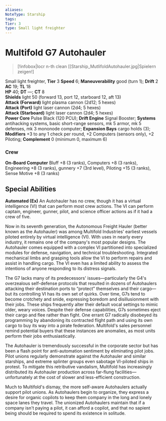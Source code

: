 ```yaml
---
aliases: 
NoteType: Starship
tags: 
Tier: 3
type: Small light freighter
---
```


# Multifold G7 Autohauler

> [!infobox|locr n-th clean
>  [[Starship_MutlifoldAutohauler.jpg|Spielern zeigen!]
> 

Small light freighter, **Tier** 3 
**Speed** 6; **Maneuverability** good (turn 1); **Drift** 2  
**AC** 19; **TL** 18  
**HP** 40; **DT** —; **CT** 8  
**Shields** light 50 (forward 13, port 12, starboard 12, aft 13)  
**Attack (Forward)** light plasma cannon (2d12; 5 hexes)  
**Attack (Port)** light laser cannon (2d4; 5 hexes)  
**Attack (Starboard)** light laser cannon (2d4; 5 hexes)  
**Power Core** Pulse Black (120 PCU); **Drift Engine** Signal Booster; **Systems** antihacking systems, basic short-range sensors, mk 5 armor, mk 5 defenses, mk 3 mononode computer; **Expansion Bays** cargo holds (3); **Modifiers** +3 to any 1 check per round, +2 Computers (sensors only), +2 Piloting; **Complement** 0 (minimum 0, maximum 6)

### Crew

**On-Board Computer** Bluff +8 (3 ranks), Computers +8 (3 ranks), Engineering +8 (3 ranks), gunnery +7 (3rd level), Piloting +15 (3 ranks), Sense Motive +8 (3 ranks)  

## Special Abilities

**Automated (Ex)** An Autohauler has no crew, though it has a virtual intelligence (VI) that can perform most crew actions. The VI can perform captain, engineer, gunner, pilot, and science officer actions as if it had a crew of five.  
  
Now in its seventh generation, the Autonomous Freight Hauler (better known as the Autohauler) was among Multifold Industries' earliest vessels piloted entirely by virtual intelligence (VI). With uses in nearly every industry, it remains one of the company's most popular designs. The Autohauler comes equipped with a complex VI partitioned into specialized modules for defense, navigation, and technical troubleshooting. Integrated mechanical limbs and grasping tools allow the VI to perform repairs and assist in handling cargo. The VI even has a limited ability to assess the intentions of anyone responding to its distress signals.  
  
The G7 lacks many of its predecessors' issues—particularly the G4's overzealous self-defense protocols that resulted in dozens of Autohaulers attacking their destination ports to “protect” themselves and their cargo—but its controlling VI has its own set of quirks. Over time, G7s tend to become crotchety and snide, expressing boredom and disillusionment with their jobs. These ships frequently alter their default vocal settings to mimic older, weary voices. Despite their defense capabilities, G7s sometimes eject their cargo and flee rather than fight. One errant G7 radically disobeyed its programming by abandoning its contracted flight path and using its own cargo to buy its way into a pirate federation. Multifold's sales personnel remind potential buyers that these instances are anomalies, as most units perform their jobs enthusiastically.  
  
The Autohauler is tremendously successful in the corporate sector but has been a flash point for anti-automation sentiment by eliminating pilot jobs. Pilot unions regularly demonstrate against the Autohauler and similar starships, and extreme splinter groups even sabotage VI-piloted ships in protest. To mitigate this retributive vandalism, Multifold has increasingly distributed its Autohauler production across far-flung facilities—unfortunately at the cost of slower and less-efficient construction.  
  
Much to Multifold's dismay, the more self-aware Autohaulers actually support pilot unions. As Autohaulers begin to organize, they express a desire for organic copilots to keep them company in the long and lonely space lanes they travel. The unionized Autohaulers maintain that if a company isn't paying a pilot, it can afford a copilot, and that no sapient being should be required to spend its existence in solitude.
